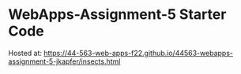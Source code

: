 # WebApps-Assignment-5 Starter Code
Hosted at: https://44-563-web-apps-f22.github.io/44563-webapps-assignment-5-jkapfer/insects.html
